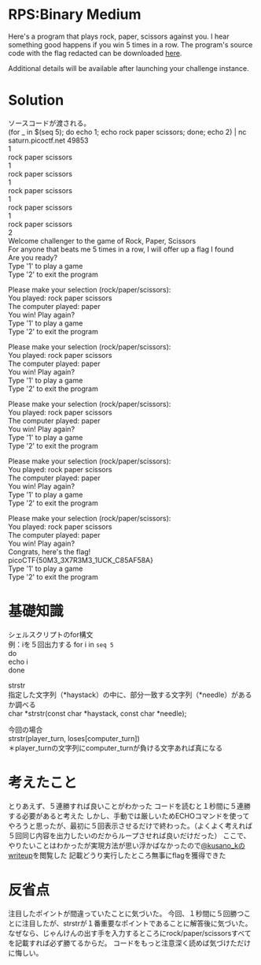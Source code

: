 # RPS:Binary Medium  
Here's a program that plays rock, paper, scissors against you.   I hear something good happens if you win 5 times in a row. The program's source code with the flag redacted can be downloaded [here](RPS.c).  

Additional details will be available after launching your challenge instance.  

# Solution  
ソースコードが渡される。   
(for _ in $(seq 5); do echo 1; echo rock paper scissors; done; echo 2) | nc saturn.picoctf.net 49853  
1  
rock paper scissors  
1  
rock paper scissors  
1  
rock paper scissors  
1  
rock paper scissors  
1  
rock paper scissors  
2  
Welcome challenger to the game of Rock, Paper, Scissors  
For anyone that beats me 5 times in a row, I will offer up a flag I found  
Are you ready?  
Type '1' to play a game  
Type '2' to exit the program  


Please make your selection (rock/paper/scissors):  
You played: rock paper scissors  
The computer played: paper  
You win! Play again?  
Type '1' to play a game  
Type '2' to exit the program  


Please make your selection (rock/paper/scissors):  
You played: rock paper scissors  
The computer played: paper  
You win! Play again?  
Type '1' to play a game  
Type '2' to exit the program  


Please make your selection (rock/paper/scissors):  
You played: rock paper scissors  
The computer played: paper  
You win! Play again?  
Type '1' to play a game  
Type '2' to exit the program  


Please make your selection (rock/paper/scissors):  
You played: rock paper scissors  
The computer played: paper  
You win! Play again?  
Type '1' to play a game  
Type '2' to exit the program  


Please make your selection (rock/paper/scissors):  
You played: rock paper scissors  
The computer played: paper  
You win! Play again?  
Congrats, here's the flag!  
picoCTF{50M3_3X7R3M3_1UCK_C85AF58A}  
Type '1' to play a game  
Type '2' to exit the program  

# 基礎知識  
シェルスクリプトのfor構文  
例：iを５回出力する
for i in `seq 5`  
do  
    echo i  
done  

strstr  
指定した文字列（*haystack）の中に、部分一致する文字列（*needle）があるか調べる  
char *strstr(const char *haystack, const char *needle);  

今回の場合  
strstr(player_turn, loses[computer_turn])  
＊player_turnの文字列にcomputer_turnが負ける文字あれば真になる  
# 考えたこと  
とりあえず、５連勝すれば良いことがわかった
コードを読むと１秒間に５連勝する必要があると考えた
しかし、手動では厳しいためECHOコマンドを使ってやろうと思ったが、最初に５回表示させるだけで終わった。（よくよく考えれば５回同じ内容を出力したいのだからループさせれば良いだけだった）
ここで、やりたいことはわかったが実現方法が思い浮かばなかったので[@kusano_kのwriteup](https://qiita.com/kusano_k/items/9eefb46db2dfdf8de922)を閲覧した
記載どうり実行したところ無事にflagを獲得できた

# 反省点
注目したポイントが間違っていたことに気づいた。
今回、１秒間に５回勝つことに注目したが、strstrが１番重要なポイントであることに解答後に気づいた。
なぜなら、じゃんけんの出す手を入力するところにrock/paper/scissorsすべてを記載すれば必ず勝てるからだ。
コードをもっと注意深く読めば気づけただけに悔しい。
